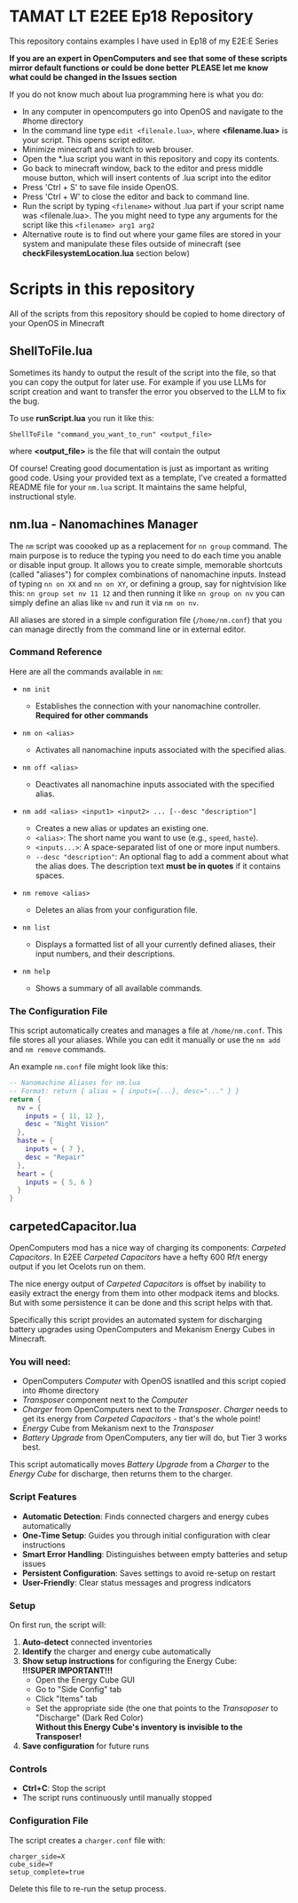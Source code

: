 # TAMAT LT E2EE Ep18 Repository
This repository contains examples I have used in Ep18 of my E2E:E Series

**If you are an expert in OpenComputers and see that some of these scripts mirror default functions or could be done better**
**PLEASE let me know what could be changed in the Issues section**

If you do not know much about lua programming here is what you do:

- In any computer in opencomputers go into OpenOS and navigate to the #home directory
- In the command line type `edit <filenale.lua>`, where **<filename.lua>** is your script. This opens script editor.
- Minimize minecraft and switch to web brouser.
- Open the *.lua script you want in this repository and copy its contents.
- Go back to minecraft window, back to the editor and press middle mouse button, which will insert contents of .lua script into the editor
- Press 'Ctrl + S' to save file inside OpenOS.
- Press 'Ctrl + W' to close the editor and back to command line.
- Run the script by typing `<filename>` without .lua part if your script name was <filenale.lua>. The you might need to type any arguments for the script like this `<filename> arg1 arg2`
- Alternative route is to find out where your game files are stored in your system and manipulate these files outside of minecraft (see **checkFilesystemLocation.lua** section below)

# Scripts in this repository

All of the scripts from this repository should be copied to home directory of your OpenOS in Minecraft

## ShellToFile.lua

Sometimes its handy to output the result of the script into the file, so that you can copy the output for later use. For example if you use LLMs for script creation and want to transfer the error you observed to the LLM to fix the bug.

To use **runScript.lua** you run it like this:

`ShellToFile "command_you_want_to_run" <output_file>`

where **<output_file>** is the file that will contain the output

Of course! Creating good documentation is just as important as writing good code. Using your provided text as a template, I've created a formatted README file for your `nm.lua` script. It maintains the same helpful, instructional style.

## nm.lua - Nanomachines Manager

The `nm` script was coooked up as a replacement for `nn group` command. The main purpose is to reduce the typing you need to do each time you anable or disable input group. It allows you to create simple, memorable shortcuts (called "aliases") for complex combinations of nanomachine inputs. Instead of typing `nn on XX` and `nn on XY`, or defining a group, say for nightvision like this: `nn group set nv 11 12` and then running it like `nn group on nv` you can simply define an alias like `nv` and run it via `nm on nv`.

All aliases are stored in a simple configuration file (`/home/nm.conf`) that you can manage directly from the command line or in external editor.

### Command Reference

Here are all the commands available in `nm`:

*   `nm init`
    *   Establishes the connection with your nanomachine controller. **Required for other commands** 

*   `nm on <alias>`
    *   Activates all nanomachine inputs associated with the specified alias.

*   `nm off <alias>`
    *   Deactivates all nanomachine inputs associated with the specified alias.

*   `nm add <alias> <input1> <input2> ... [--desc "description"]`
    *   Creates a new alias or updates an existing one.
    *   `<alias>`: The short name you want to use (e.g., `speed`, `haste`).
    *   `<inputs...>`: A space-separated list of one or more input numbers.
    *   `--desc "description"`: An optional flag to add a comment about what the alias does. The description text **must be in quotes** if it contains spaces.

*   `nm remove <alias>`
    *   Deletes an alias from your configuration file.

*   `nm list`
    *   Displays a formatted list of all your currently defined aliases, their input numbers, and their descriptions.

*   `nm help`
    *   Shows a summary of all available commands.

### The Configuration File

This script automatically creates and manages a file at `/home/nm.conf`. This file stores all your aliases. While you can edit it manually or use the `nm add` and `nm remove` commands.

An example `nm.conf` file might look like this:

```lua
-- Nanomachine Aliases for nm.lua
-- Format: return { alias = { inputs={...}, desc="..." } }
return {
  nv = {
    inputs = { 11, 12 },
    desc = "Night Vision"
  },
  haste = {
    inputs = { 7 },
    desc = "Repair"
  },
  heart = {
    inputs = { 5, 6 }
  }
}
```

## carpetedCapacitor.lua

OpenComputers mod has a nice way of charging its components: *Carpeted Capacitors*. In E2EE *Carpeted Capacitors* have a hefty 600 Rf/t energy output if you let Ocelots run on them.

The nice energy output of *Carpeted Capacitors* is offset by inability to easily extract the energy from them into other modpack items and blocks. But with some persistence it can be done and this script helps with that.

Specifically this script provides an automated system for discharging battery upgrades using OpenComputers and Mekanism Energy Cubes in Minecraft.

### You will need:

- OpenComputers *Computer* with OpenOS isnatlled and this script copied into #home directory
- *Transposer* component next to the *Computer*
- *Charger* from OpenComputers next to the *Transposer*. *Charger* needs to get its energy from *Carpeted Capacitors* - that's the whole point!
- *Energy* Cube from Mekanism next to the *Transposer*
- *Battery Upgrade* from OpenComputers, any tier will do, but Tier 3 works best.

This script automatically moves *Battery Upgrade* from a *Charger* to the *Energy Cube* for discharge, then returns them to the charger. 

### Script Features

- **Automatic Detection**: Finds connected chargers and energy cubes automatically
- **One-Time Setup**: Guides you through initial configuration with clear instructions
- **Smart Error Handling**: Distinguishes between empty batteries and setup issues
- **Persistent Configuration**: Saves settings to avoid re-setup on restart
- **User-Friendly**: Clear status messages and progress indicators

### Setup

On first run, the script will:

1. **Auto-detect** connected inventories
2. **Identify** the charger and energy cube automatically
3. **Show setup instructions** for configuring the Energy Cube:  
   **!!!SUPER IMPORTANT!!!**  
   - Open the Energy Cube GUI
   - Go to "Side Config" tab
   - Click "Items" tab  
   - Set the appropriate side (the one that points to the *Transoposer* to "Discharge" (Dark Red Color)  
   **Without this Energy Cube's inventory is invisible to the Transposer!**
5. **Save configuration** for future runs

### Controls
- **Ctrl+C**: Stop the script
- The script runs continuously until manually stopped

### Configuration File

The script creates a `charger.conf` file with:
```
charger_side=X
cube_side=Y  
setup_complete=true
```

Delete this file to re-run the setup process.
